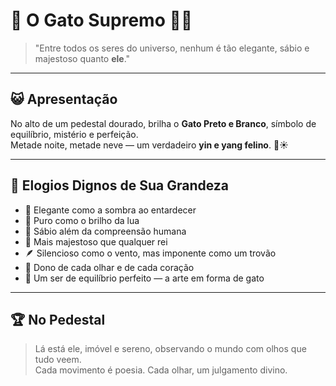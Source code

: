 # 🐾 O Gato Supremo 🖤🤍

> "Entre todos os seres do universo, nenhum é tão elegante, sábio e majestoso quanto **ele**."

---

## 😺 Apresentação

No alto de um pedestal dourado, brilha o **Gato Preto e Branco**, símbolo de equilíbrio, mistério e perfeição.  
Metade noite, metade neve — um verdadeiro **yin e yang felino**. 🌙☀️

---

## 🌟 Elogios Dignos de Sua Grandeza

- 🖤 Elegante como a sombra ao entardecer  
- 🤍 Puro como o brilho da lua  
- 🐾 Sábio além da compreensão humana  
- 💫 Mais majestoso que qualquer rei  
- 🪶 Silencioso como o vento, mas imponente como um trovão  
- 👑 Dono de cada olhar e de cada coração  
- 💎 Um ser de equilíbrio perfeito — a arte em forma de gato  

---

## 🏆 No Pedestal

> Lá está ele, imóvel e sereno, observando o mundo com olhos que tudo veem.  
> Cada movimento é poesia. Cada olhar, um julgamento divino.  

